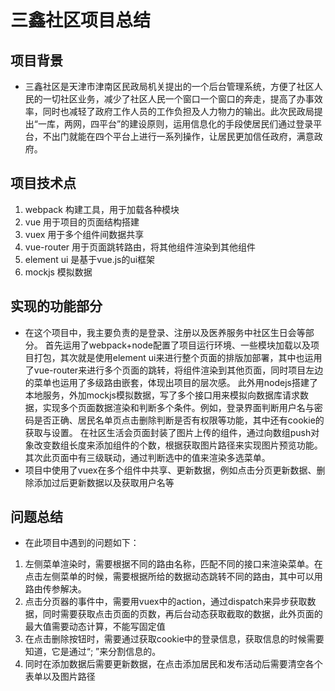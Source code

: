 # 三鑫社区项目总结
## 项目背景
* 三鑫社区是天津市津南区民政局机关提出的一个后台管理系统，方便了社区人民的一切社区业务，减少了社区人民一个窗口一个窗口的奔走，提高了办事效率，同时也减轻了政府工作人员的工作负担及人力物力的输出。此次民政局提出“一库，两网，四平台”的建设原则，运用信息化的手段使居民们通过登录平台，不出门就能在四个平台上进行一系列操作，让居民更加信任政府，满意政府。
## 项目技术点
1. webpack 构建工具，用于加载各种模块
2. vue 用于项目的页面结构搭建
3. vuex 用于多个组件间数据共享
4. vue-router 用于页面跳转路由，将其他组件渲染到其他组件
5. element ui 是基于vue.js的ui框架
6. mockjs 模拟数据
## 实现的功能部分
* 在这个项目中，我主要负责的是登录、注册以及医养服务中社区生日会等部分。
首先运用了webpack+node配置了项目运行环境、一些模块加载以及项目打包，其次就是使用element ui来进行整个页面的排版加部署，其中也运用了vue-router来进行多个页面的跳转，将组件渲染到其他页面，同时项目左边的菜单也运用了多级路由嵌套，体现出项目的层次感。
此外用nodejs搭建了本地服务，外加mockjs模拟数据，写了多个接口用来模拟向数据库请求数据，实现多个页面数据渲染和判断多个条件。例如，登录界面判断用户名与密码是否正确、居民名单页点击删除判断是否有权限等功能，其中还有cookie的获取与设置。
在社区生活会页面封装了图片上传的组件，通过向数组push对象改变数组长度来添加组件的个数，根据获取图片路径来实现图片预览功能。其次此页面中有三级联动，通过判断选中的值来渲染多选菜单。
* 项目中使用了vuex在多个组件中共享、更新数据，例如点击分页更新数据、删除添加过后更新数据以及获取用户名等
## 问题总结
* 在此项目中遇到的问题如下：
1. 左侧菜单渲染时，需要根据不同的路由名称，匹配不同的接口来渲染菜单。在点击左侧菜单的时候，需要根据所给的数据动态跳转不同的路由，其中可以用路由传参解决。
2. 点击分页器的事件中，需要用vuex中的action，通过dispatch来异步获取数据，同时需要获取点击页面的页数，再后台动态获取截取的数据，此外页面的最大值需要动态计算，不能写固定值
3. 在点击删除按钮时，需要通过获取cookie中的登录信息，获取信息的时候需要知道，它是通过“; ”来分割信息的。
4. 同时在添加数据后需要更新数据，在点击添加居民和发布活动后需要清空各个表单以及图片路径 